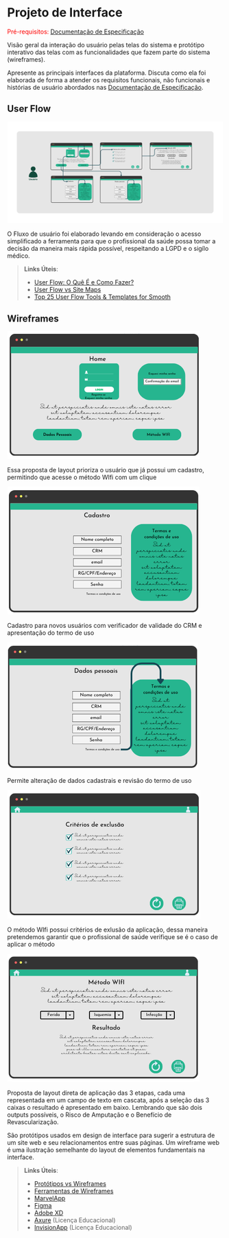 
# Projeto de Interface

<span style="color:red">Pré-requisitos: <a href="2-Especificação do Projeto.md"> Documentação de Especificação</a></span>

Visão geral da interação do usuário pelas telas do sistema e protótipo interativo das telas com as funcionalidades que fazem parte do sistema (wireframes).

 Apresente as principais interfaces da plataforma. Discuta como ela foi elaborada de forma a atender os requisitos funcionais, não funcionais e histórias de usuário abordados nas <a href="2-Especificação do Projeto.md"> Documentação de Especificação</a>.

## User Flow

![Exemplo de UserFlow](img/Userflow.png)

O Fluxo de usuário foi elaborado levando em consideração o acesso simplificado a ferramenta para que o profissional da saúde possa tomar a decisão da maneira mais rápida possível, respeitando a LGPD e o sigílo médico.

> **Links Úteis**:
> - [User Flow: O Quê É e Como Fazer?](https://medium.com/7bits/fluxo-de-usu%C3%A1rio-user-flow-o-que-%C3%A9-como-fazer-79d965872534)
> - [User Flow vs Site Maps](http://designr.com.br/sitemap-e-user-flow-quais-as-diferencas-e-quando-usar-cada-um/)
> - [Top 25 User Flow Tools & Templates for Smooth](https://www.mockplus.com/blog/post/user-flow-tools)


## Wireframes

![Wireframe1](img/Wireframe1.png)

Essa proposta de layout prioriza o usuário que já possui um cadastro, permitindo que acesse o método WIfi com um clique

![Wireframe2](img/Wireframe2.png)

Cadastro para novos usuários com verificador de validade do CRM e apresentação do termo de uso

![Wireframe3](img/Wireframe3.png)

Permite alteração de dados cadastrais e revisão do termo de uso

![Wireframe4](img/Wireframe4.png)

O método WIfi possui critérios de exlusão da aplicação, dessa maneira pretendemos garantir que o profissional de saúde verifique se é o caso de aplicar o método

![Wireframe5](img/Wireframe5.png)

Proposta de layout direta de aplicação das 3 etapas, cada uma representada em um campo de texto em cascata, após a seleção das 3 caixas o resultado é apresentado em baixo. Lembrando que são dois outputs possíveis, o Risco de Amputação e o Benefício de Revascularização.

São protótipos usados em design de interface para sugerir a estrutura de um site web e seu relacionamentos entre suas páginas. Um wireframe web é uma ilustração semelhante do layout de elementos fundamentais na interface.
 
> **Links Úteis**:
> - [Protótipos vs Wireframes](https://www.nngroup.com/videos/prototypes-vs-wireframes-ux-projects/)
> - [Ferramentas de Wireframes](https://rockcontent.com/blog/wireframes/)
> - [MarvelApp](https://marvelapp.com/developers/documentation/tutorials/)
> - [Figma](https://www.figma.com/)
> - [Adobe XD](https://www.adobe.com/br/products/xd.html#scroll)
> - [Axure](https://www.axure.com/edu) (Licença Educacional)
> - [InvisionApp](https://www.invisionapp.com/) (Licença Educacional)

